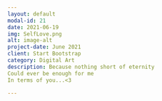 ```yaml
---
layout: default
modal-id: 21
date: 2021-06-19
img: SelfLove.png
alt: image-alt
project-date: June 2021
client: Start Bootstrap
category: Digital Art
description: Because nothing short of eternity
Could ever be enough for me
In terms of you...<3

---
```

